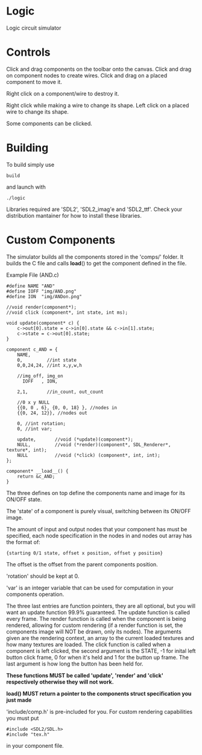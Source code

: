 # Logic
Logic circuit simulator

# Controls
Click and drag components on the toolbar onto the canvas.
Click and drag on component nodes to create wires.
Click and drag on a placed component to move it.

Right click on a component/wire to destroy it.

Right click while making a wire to change its shape.
Left click on a placed wire to change its shape.

Some components can be clicked.

# Building

To build simply use
```
build
```

and launch with
```
./logic
```

Libraries required are 'SDL2', 'SDL2_imag'e and 'SDL2_ttf'.
Check your distribution mantainer for how to install these libraries.

# Custom Components
The simulator builds all the components stored in the 'comps/' folder.
It builds the C file and calls __load__() to get the component defined in the file.

Example File (AND.c)
```
#define NAME "AND"
#define IOFF "img/AND.png"
#define ION  "img/ANDon.png"

//void render(component*);
//void click (component*, int state, int ms);

void update(component* c) {
	c->out[0].state = c->in[0].state && c->in[1].state;
	c->state = c->out[0].state;
}

component c_AND = {
	NAME,
	0,         //int state
	0,0,24,24, //int x,y,w,h

	//img_off, img_on
	  IOFF   , ION,  

	2,1,       //in_count, out_count

	//0 x y NULL
	{{0, 0 , 6}, {0, 0, 18} }, //nodes in 
	{{0, 24, 12}}, //nodes out

	0, //int rotation;
	0, //int var;

	update,       //void (*update)(component*);
	NULL,         //void (*render)(component*, SDL_Renderer*, texture*, int);
	NULL          //void (*click) (component*, int, int);
};

component* __load__() {
	return &c_AND;
}
```

The three defines on top define the components name and image for its ON/OFF state.

The 'state' of a component is purely visual, switching between its ON/OFF image.

The amount of input and output nodes that your component has must be specified,
each node specification in the nodes in and nodes out array has the format of:
```
{starting 0/1 state, offset x position, offset y position}
```
The offset is the offset from the parent components position.

'rotation' should be kept at 0.

'var' is an integer variable that can be used for computation in your components operation.

The three last entries are function pointers, they are all optional, but you will want an
update function 99.9% guaranteed.
The update function is called every frame.
The render function is called when the component is being rendered, allowing for custom rendering
(if a render function is set, the components image will NOT be drawn, only its nodes). The arguments given
are the rendering context, an array to the current loaded textures and how many textures are loaded.
The click function is called when a component is left clicked, the second argument is the STATE,
-1 for inital left button click frame, 0 for when it's held and 1 for the button up frame. The
last argument is how long the button has been held for.

**These functions MUST be called 'update', 'render' and 'click' respectively otherwise they will
not work.**

**__load__() MUST return a pointer to the components struct specification you just made**

'include/comp.h' is pre-included for you.
For custom rendering capabilities you must put
```
#include <SDL2/SDL.h>
#include "tex.h"
```
in your component file.
